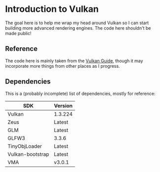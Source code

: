 # Introduction to Vulkan

The goal here is to help me wrap my head around Vulkan so I can start building more
advanced rendering engines. The code here shouldn't be made public!

## Reference

The code here is mainly taken from the [Vulkan Guide](https://vkguide.dev/), though it may
incorporate more things from other places as I progress.

## Dependencies

This is a (probably incomplete) list of dependencies, mostly for reference:

| SDK | Version |
|-----|---------|
| Vulkan | 1.3.224 |
| Zeus | Latest |
| GLM | Latest |
| GLFW3 | 3.3.6 |
| TinyObjLoader | Latest |
| Vulkan-bootstrap | Latest |
| VMA | v3.0.1 |
